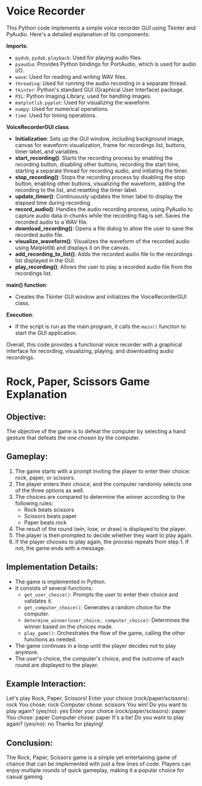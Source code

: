 # Voice Recorder
This Python code implements a simple voice recorder GUI using Tkinter and PyAudio. Here's a detailed explanation of its components:

**Imports**:
- `pydub`, `pydub.playback`: Used for playing audio files.
- `pyaudio`: Provides Python bindings for PortAudio, which is used for audio I/O.
- `wave`: Used for reading and writing WAV files.
- `threading`: Used for running the audio recording in a separate thread.
- `tkinter`: Python's standard GUI (Graphical User Interface) package.
- `PIL`: Python Imaging Library, used for handling images.
- `matplotlib.pyplot`: Used for visualizing the waveform.
- `numpy`: Used for numerical operations.
- `time`: Used for timing operations.

**VoiceRecorderGUI class**:
- **Initialization**: Sets up the GUI window, including background image, canvas for waveform visualization, frame for recordings list, buttons, timer label, and variables.
- **start_recording()**: Starts the recording process by enabling the recording button, disabling other buttons, recording the start time, starting a separate thread for recording audio, and initiating the timer.
- **stop_recording()**: Stops the recording process by disabling the stop button, enabling other buttons, visualizing the waveform, adding the recording to the list, and resetting the timer label.
- **update_timer()**: Continuously updates the timer label to display the elapsed time during recording.
- **record_audio()**: Handles the audio recording process, using PyAudio to capture audio data in chunks while the recording flag is set. Saves the recorded audio to a WAV file.
- **download_recording()**: Opens a file dialog to allow the user to save the recorded audio file.
- **visualize_waveform()**: Visualizes the waveform of the recorded audio using Matplotlib and displays it on the canvas.
- **add_recording_to_list()**: Adds the recorded audio file to the recordings list displayed in the GUI.
- **play_recording()**: Allows the user to play a recorded audio file from the recordings list.

**main() function**:
- Creates the Tkinter GUI window and initializes the VoiceRecorderGUI class.

**Execution**:
- If the script is run as the main program, it calls the `main()` function to start the GUI application.

Overall, this code provides a functional voice recorder with a graphical interface for recording, visualizing, playing, and downloading audio recordings.



# Rock, Paper, Scissors Game Explanation

## Objective:
The objective of the game is to defeat the computer by selecting a hand gesture that defeats the one chosen by the computer.

## Gameplay:
1. The game starts with a prompt inviting the player to enter their choice: rock, paper, or scissors.
2. The player enters their choice, and the computer randomly selects one of the three options as well.
3. The choices are compared to determine the winner according to the following rules:
   - Rock beats scissors
   - Scissors beats paper
   - Paper beats rock
4. The result of the round (win, lose, or draw) is displayed to the player.
5. The player is then prompted to decide whether they want to play again.
6. If the player chooses to play again, the process repeats from step 1. If not, the game ends with a message.

## Implementation Details:
- The game is implemented in Python.
- It consists of several functions:
  - `get_user_choice()`: Prompts the user to enter their choice and validates it.
  - `get_computer_choice()`: Generates a random choice for the computer.
  - `determine_winner(user_choice, computer_choice)`: Determines the winner based on the choices made.
  - `play_game()`: Orchestrates the flow of the game, calling the other functions as needed.
- The game continues in a loop until the player decides not to play anymore.
- The user's choice, the computer's choice, and the outcome of each round are displayed to the player.

## Example Interaction:
Let's play Rock, Paper, Scissors!
Enter your choice (rock/paper/scissors): rock
You chose: rock
Computer chose: scissors
You win!
Do you want to play again? (yes/no): yes
Enter your choice (rock/paper/scissors): paper
You chose: paper
Computer chose: paper
It's a tie!
Do you want to play again? (yes/no): no
Thanks for playing!

## Conclusion:
The Rock, Paper, Scissors game is a simple yet entertaining game of chance that can be implemented with just a few lines of code. Players can enjoy multiple rounds of quick gameplay, making it a popular choice for casual gaming.
